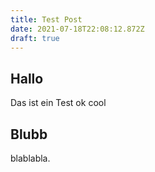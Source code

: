 ```yaml
---
title: Test Post
date: 2021-07-18T22:08:12.872Z
draft: true
---
```

## Hallo

Das ist ein Test ok cool

## Blubb

blablabla.